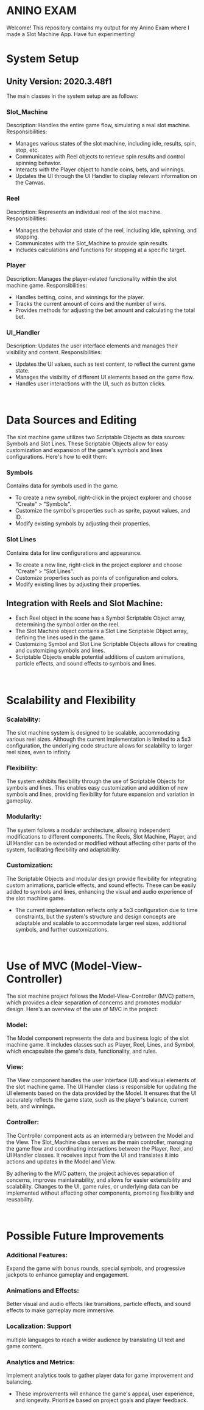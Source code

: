 # ANINO EXAM

Welcome! This repository contains my output for my Anino Exam where I made a Slot Machine App. Have fun experimenting!

# System Setup
## Unity Version: 2020.3.48f1

The main classes in the system setup are as follows:
<br>
### Slot_Machine
Description: Handles the entire game flow, simulating a real slot machine.
Responsibilities:
- Manages various states of the slot machine, including idle, results, spin, stop, etc.
- Communicates with Reel objects to retrieve spin results and control spinning behavior.
- Interacts with the Player object to handle coins, bets, and winnings.
- Updates the UI through the UI Handler to display relevant information on the Canvas.

### Reel
Description: Represents an individual reel of the slot machine.
Responsibilities:
- Manages the behavior and state of the reel, including idle, spinning, and stopping.
- Communicates with the Slot_Machine to provide spin results.
- Includes calculations and functions for stopping at a specific target.

### Player
Description: Manages the player-related functionality within the slot machine game.
Responsibilities:
- Handles betting, coins, and winnings for the player.
- Tracks the current amount of coins and the number of wins.
- Provides methods for adjusting the bet amount and calculating the total bet.

### UI_Handler
Description: Updates the user interface elements and manages their visibility and content.
Responsibilities:
- Updates the UI values, such as text content, to reflect the current game state.
- Manages the visibility of different UI elements based on the game flow.
- Handles user interactions with the UI, such as button clicks.

<br>

# Data Sources and Editing

The slot machine game utilizes two Scriptable Objects as data sources: Symbols and Slot Lines. These Scriptable Objects allow for easy customization and expansion of the game's symbols and lines configurations. Here's how to edit them:

### Symbols
Contains data for symbols used in the game.
- To create a new symbol, right-click in the project explorer and choose "Create" > "Symbols".
- Customize the symbol's properties such as sprite, payout values, and ID.
- Modify existing symbols by adjusting their properties.

### Slot Lines
Contains data for line configurations and appearance.
- To create a new line, right-click in the project explorer and choose "Create" > "Slot Lines".
- Customize properties such as points of configuration and colors.
- Modify existing lines by adjusting their properties.

## Integration with Reels and Slot Machine:
- Each Reel object in the scene has a Symbol Scriptable Object array, determining the symbol order on the reel.
- The Slot Machine object contains a Slot Line Scriptable Object array, defining the lines used in the game.
- Customizing Symbol and Slot Line Scriptable Objects allows for creating and customizing symbols and lines.
- Scriptable Objects enable potential additions of custom animations, particle effects, and sound effects to symbols and lines.

<br>

# Scalability and Flexibility

### Scalability: 
The slot machine system is designed to be scalable, accommodating various reel sizes. Although the current implementation is limited to a 5x3 configuration, the underlying code structure allows for scalability to larger reel sizes, even to infinity.

### Flexibility: 
The system exhibits flexibility through the use of Scriptable Objects for symbols and lines. This enables easy customization and addition of new symbols and lines, providing flexibility for future expansion and variation in gameplay.

### Modularity: 
The system follows a modular architecture, allowing independent modifications to different components. The Reels, Slot Machine, Player, and UI Handler can be extended or modified without affecting other parts of the system, facilitating flexibility and adaptability.

### Customization: 
The Scriptable Objects and modular design provide flexibility for integrating custom animations, particle effects, and sound effects. These can be easily added to symbols and lines, enhancing the visual and audio experience of the slot machine game.

- The current implementation reflects only a 5x3 configuration due to time constraints, but the system's structure and design concepts are adaptable and scalable to accommodate larger reel sizes, additional symbols, and further customizations.

<br>

# Use of MVC (Model-View-Controller)
The slot machine project follows the Model-View-Controller (MVC) pattern, which provides a clear separation of concerns and promotes modular design. Here's an overview of the use of MVC in the project:

### Model: 
The Model component represents the data and business logic of the slot machine game. It includes classes such as Player, Reel, Lines, and Symbol, which encapsulate the game's data, functionality, and rules.

### View: 
The View component handles the user interface (UI) and visual elements of the slot machine game. The UI Handler class is responsible for updating the UI elements based on the data provided by the Model. It ensures that the UI accurately reflects the game state, such as the player's balance, current bets, and winnings.

### Controller: 
The Controller component acts as an intermediary between the Model and the View. The Slot_Machine class serves as the main controller, managing the game flow and coordinating interactions between the Player, Reel, and UI Handler classes. It receives input from the UI and translates it into actions and updates in the Model and View.

By adhering to the MVC pattern, the project achieves separation of concerns, improves maintainability, and allows for easier extensibility and scalability. Changes to the UI, game rules, or underlying data can be implemented without affecting other components, promoting flexibility and reusability.

<br>

# Possible Future Improvements
### Additional Features: 
Expand the game with bonus rounds, special symbols, and progressive jackpots to enhance gameplay and engagement.

### Animations and Effects: 
Better visual and audio effects like transitions, particle effects, and sound effects to make gameplay more immersive.

### Localization: Support 
multiple languages to reach a wider audience by translating UI text and game content.

### Analytics and Metrics: 
Implement analytics tools to gather player data for game improvement and balancing.

- These improvements will enhance the game's appeal, user experience, and longevity. Prioritize based on project goals and player feedback.
